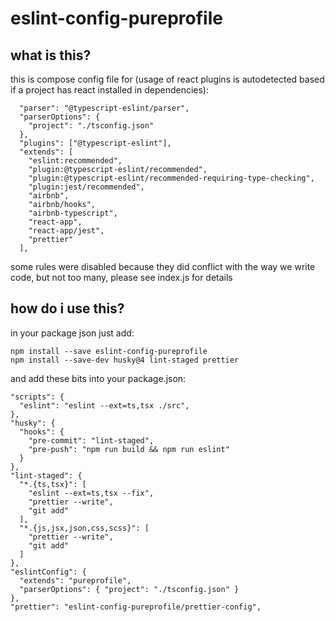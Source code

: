 # eslint-config-pureprofile

## what is this?

this is compose config file for (usage of react plugins is autodetected based if a project has react installed in dependencies):

```
  "parser": "@typescript-eslint/parser",
  "parserOptions": {
    "project": "./tsconfig.json"
  },
  "plugins": ["@typescript-eslint"],
  "extends": [
    "eslint:recommended",
    "plugin:@typescript-eslint/recommended",
    "plugin:@typescript-eslint/recommended-requiring-type-checking",
    "plugin:jest/recommended",
    "airbnb",
    "airbnb/hooks",
    "airbnb-typescript",
    "react-app",
    "react-app/jest",
    "prettier"
  ],
```

some rules were disabled because they did conflict with the way we write code, but not too many, please see index.js for details

## how do i use this?

in your package json just add:

```
npm install --save eslint-config-pureprofile
npm install --save-dev husky@4 lint-staged prettier
```

and add these bits into your package.json:

```
"scripts": {
  "eslint": "eslint --ext=ts,tsx ./src",
},
"husky": {
  "hooks": {
    "pre-commit": "lint-staged",
    "pre-push": "npm run build && npm run eslint"
  }
},
"lint-staged": {
  "*.{ts,tsx}": [
    "eslint --ext=ts,tsx --fix",
    "prettier --write",
    "git add"
  ],
  "*.{js,jsx,json,css,scss}": [
    "prettier --write",
    "git add"
  ]
},
"eslintConfig": {
  "extends": "pureprofile",
  "parserOptions": { "project": "./tsconfig.json" }
},
"prettier": "eslint-config-pureprofile/prettier-config",
```
